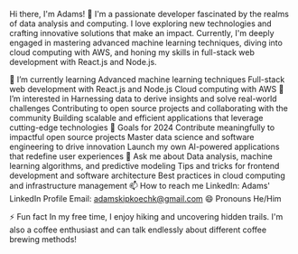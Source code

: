 Hi there, I'm Adams! 👋
I'm a passionate developer fascinated by the realms of data analysis and computing. I love exploring new technologies and crafting innovative solutions that make an impact. Currently, I'm deeply engaged in mastering advanced machine learning techniques, diving into cloud computing with AWS, and honing my skills in full-stack web development with React.js and Node.js.

🔭 I’m currently learning
Advanced machine learning techniques
Full-stack web development with React.js and Node.js
Cloud computing with AWS
👀 I’m interested in
Harnessing data to derive insights and solve real-world challenges
Contributing to open source projects and collaborating with the community
Building scalable and efficient applications that leverage cutting-edge technologies
🌱 Goals for 2024
Contribute meaningfully to impactful open source projects
Master data science and software engineering to drive innovation
Launch my own AI-powered applications that redefine user experiences
💬 Ask me about
Data analysis, machine learning algorithms, and predictive modeling
Tips and tricks for frontend development and software architecture
Best practices in cloud computing and infrastructure management
📫 How to reach me
LinkedIn: Adams' LinkedIn Profile
Email: adamskipkoechk@gmail.com
😄 Pronouns
He/Him

⚡ Fun fact
In my free time, I enjoy hiking and uncovering hidden trails. I'm also a coffee enthusiast and can talk endlessly about different coffee brewing methods!
